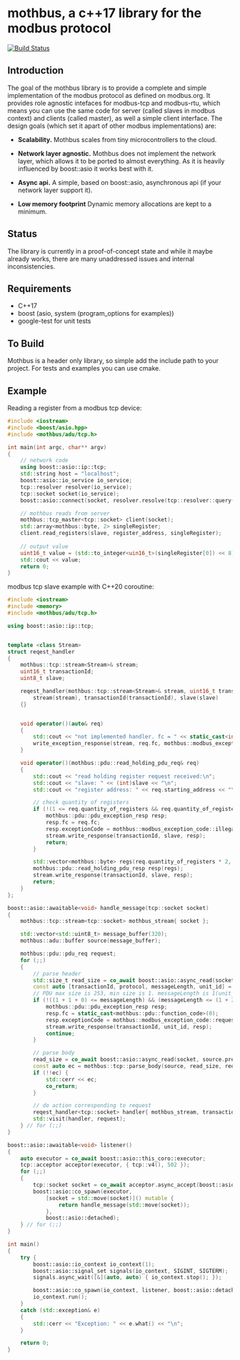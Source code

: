 # mothbus, a c++17 library for the modbus protocol

[![Build Status](https://travis-ci.org/ChrisBFX/mothbus.svg?branch=master)](https://travis-ci.org/ChrisBFX/mothbus)

## Introduction

The goal of the mothbus library is to provide a complete and simple implementation of the 
modbus protocol as defined on modbus.org. It provides role agnostic intefaces for modbus-tcp 
and modbus-rtu, which means you can use the same code for server (called slaves in modbus context)
and clients (called master), as well a simple client interface.
The design goals (which set it apart of other modbus implementations) are:

* **Scalability.** Mothbus scales from tiny microcontrollers to the cloud.

* **Network layer agnostic.**  Mothbus does not implement the network layer, which allows it to 
be ported to almost everything. As it is heavily influenced by boost::asio it works best with it.

* **Async api.** A simple, based on boost::asio, asynchronous api (if your network layer support it).

* **Low memory footprint** Dynamic memory allocations are kept to a minimum.

## Status

The library is currently in a proof-of-concept state and while it maybe already works, there are many
unaddressed issues and internal inconsistencies.

## Requirements

* C++17
* boost (asio, system (program_options for examples))
* google-test for unit tests


## To Build

Mothbus is a header only library, so simple add the include path to your project.
For tests and examples you can use cmake.

## Example

Reading a register from a modbus tcp device:
```C++
#include <iostream>
#include <boost/asio.hpp>
#include <mothbus/adu/tcp.h>

int main(int argc, char** argv)
{	
	// network code
	using boost::asio::ip::tcp;
	std::string host = "localhost";	
	boost::asio::io_service io_service;
	tcp::resolver resolver(io_service);
	tcp::socket socket(io_service);
	boost::asio::connect(socket, resolver.resolve(tcp::resolver::query{host, "502"}));

	// mothbus reads from server
	mothbus::tcp_master<tcp::socket> client(socket);
	std::array<mothbus::byte, 2> singleRegister;
	client.read_registers(slave, register_address, singleRegister);
	
	// output value
	uint16_t value = (std::to_integer<uin16_t>(singleRegister[0]) << 8) + std::to_integer<uin16_t>(singleRegister[0]);
	std::cout << value;	
	return 0;
}
```

modbus tcp slave example with C++20 coroutine:
```C++
#include <iostream>
#include <memory>
#include <mothbus/adu/tcp.h>

using boost::asio::ip::tcp;


template <class Stream>
struct reqest_handler
{
	mothbus::tcp::stream<Stream>& stream;
	uint16_t transactionId;
	uint8_t slave;

	reqest_handler(mothbus::tcp::stream<Stream>& stream, uint16_t transactionId, uint8_t slave) :
		stream(stream), transactionId(transactionId), slave(slave)
	{}


	void operator()(auto& req)
	{
		std::cout << "not implemented handler. fc = " << static_cast<int>(req.fc) << ".\n";
		write_exception_response(stream, req.fc, mothbus::modbus_exception_code::illegal_function, transactionId, slave);
	}

	void operator()(mothbus::pdu::read_holding_pdu_req& req)
	{
		std::cout << "read holding register request received:\n";
		std::cout << "slave: " << (int)slave << "\n";
		std::cout << "register address: " << req.starting_address << "\n";

		// check quantity of registers
		if (!(1 <= req.quantity_of_registers && req.quantity_of_registers <= 125)) {
			mothbus::pdu::pdu_exception_resp resp;
			resp.fc = req.fc;
			resp.exceptionCode = mothbus::modbus_exception_code::illegal_data_value;
			stream.write_response(transactionId, slave, resp);
			return;
		}

		std::vector<mothbus::byte> regs(req.quantity_of_registers * 2, mothbus::byte(0));
		mothbus::pdu::read_holding_pdu_resp resp(regs);
		stream.write_response(transactionId, slave, resp);
		return;
	}
};

boost::asio::awaitable<void> handle_message(tcp::socket socket)
{
	mothbus::tcp::stream<tcp::socket> mothbus_stream{ socket };

	std::vector<std::uint8_t> message_buffer(320);
	mothbus::adu::buffer source(message_buffer);

	mothbus::pdu::pdu_req request;
	for (;;)
	{
		// parse header
		std::size_t read_size = co_await boost::asio::async_read(socket, source.prepare(7), boost::asio::use_awaitable);
		const auto [transactionId, protocol, messageLength, unit_id] = mothbus::tcp::parse_header(source, read_size);
		// PDU max size is 253, min size is 1. messageLength is 1(unit_id) + PDU.
		if (!((1 + 1 + 0) <= messageLength) && (messageLength <= (1 + 253 + 0))) {
			mothbus::pdu::pdu_exception_resp resp;
			resp.fc = static_cast<mothbus::pdu::function_code>(0);
			resp.exceptionCode = mothbus::modbus_exception_code::request_too_big;
			stream.write_response(transactionId, unit_id, resp);
			continue;
		}

		// parse body
		read_size = co_await boost::asio::async_read(socket, source.prepare(messageLength - 1), boost::asio::use_awaitable);
		const auto ec = mothbus::tcp::parse_body(source, read_size, request);
		if (!!ec) {
			std::cerr << ec;
			co_return;
		}

		// do action corresponding to request
		reqest_handler<tcp::socket> handler{ mothbus_stream, transactionId, unit_id };
		std::visit(handler, request);
	} // for (;;)
}

boost::asio::awaitable<void> listener()
{
	auto executor = co_await boost::asio::this_coro::executor;
	tcp::acceptor acceptor(executor, { tcp::v4(), 502 });
	for (;;)
	{
		tcp::socket socket = co_await acceptor.async_accept(boost::asio::use_awaitable);
		boost::asio::co_spawn(executor,
			[socket = std::move(socket)]() mutable {
				return handle_message(std::move(socket));
			},
			boost::asio::detached);
	} // for (;;)
}

int main()
{
	try {
		boost::asio::io_context io_context(1);
		boost::asio::signal_set signals(io_context, SIGINT, SIGTERM);
		signals.async_wait([&](auto, auto) { io_context.stop(); });

		boost::asio::co_spawn(io_context, listener, boost::asio::detached);
		io_context.run();
	}
	catch (std::exception& e)
	{
		std::cerr << "Exception: " << e.what() << "\n";
	}

    return 0;
}
```
